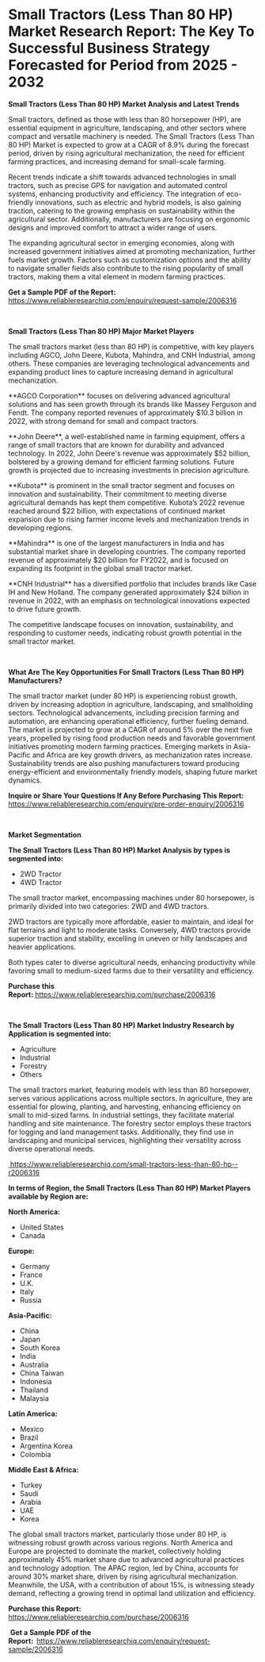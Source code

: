 <p><h1>Small Tractors (Less Than 80 HP) Market Research Report: The Key To Successful Business Strategy Forecasted for Period from 2025 - 2032</h1></p><p><strong>Small Tractors (Less Than 80 HP) Market Analysis and Latest Trends</strong></p>
<p><p>Small tractors, defined as those with less than 80 horsepower (HP), are essential equipment in agriculture, landscaping, and other sectors where compact and versatile machinery is needed. The Small Tractors (Less Than 80 HP) Market is expected to grow at a CAGR of 8.9% during the forecast period, driven by rising agricultural mechanization, the need for efficient farming practices, and increasing demand for small-scale farming.</p><p>Recent trends indicate a shift towards advanced technologies in small tractors, such as precise GPS for navigation and automated control systems, enhancing productivity and efficiency. The integration of eco-friendly innovations, such as electric and hybrid models, is also gaining traction, catering to the growing emphasis on sustainability within the agricultural sector. Additionally, manufacturers are focusing on ergonomic designs and improved comfort to attract a wider range of users.</p><p>The expanding agricultural sector in emerging economies, along with increased government initiatives aimed at promoting mechanization, further fuels market growth. Factors such as customization options and the ability to navigate smaller fields also contribute to the rising popularity of small tractors, making them a vital element in modern farming practices.</p></p>
<p><strong>Get a Sample PDF of the Report:&nbsp;</strong> <a href="https://www.reliableresearchiq.com/enquiry/request-sample/2006316?utm_campaign=3262&utm_medium=2&utm_source=Github&utm_content=ia&utm_term=12042025&utm_id=small-tractors-less-than-80-hp">https://www.reliableresearchiq.com/enquiry/request-sample/2006316</a></p>
<p>&nbsp;</p>
<p><strong>Small Tractors (Less Than 80 HP) Major Market Players</strong></p>
<p><p>The small tractors market (less than 80 HP) is competitive, with key players including AGCO, John Deere, Kubota, Mahindra, and CNH Industrial, among others. These companies are leveraging technological advancements and expanding product lines to capture increasing demand in agricultural mechanization.</p><p>**AGCO Corporation** focuses on delivering advanced agricultural solutions and has seen growth through its brands like Massey Ferguson and Fendt. The company reported revenues of approximately $10.3 billion in 2022, with strong demand for small and compact tractors.</p><p>**John Deere**, a well-established name in farming equipment, offers a range of small tractors that are known for durability and advanced technology. In 2022, John Deere's revenue was approximately $52 billion, bolstered by a growing demand for efficient farming solutions. Future growth is projected due to increasing investments in precision agriculture.</p><p>**Kubota** is prominent in the small tractor segment and focuses on innovation and sustainability. Their commitment to meeting diverse agricultural demands has kept them competitive. Kubota’s 2022 revenue reached around $22 billion, with expectations of continued market expansion due to rising farmer income levels and mechanization trends in developing regions.</p><p>**Mahindra** is one of the largest manufacturers in India and has substantial market share in developing countries. The company reported revenue of approximately $20 billion for FY2022, and is focused on expanding its footprint in the global small tractor market.</p><p>**CNH Industrial** has a diversified portfolio that includes brands like Case IH and New Holland. The company generated approximately $24 billion in revenue in 2022, with an emphasis on technological innovations expected to drive future growth.</p><p>The competitive landscape focuses on innovation, sustainability, and responding to customer needs, indicating robust growth potential in the small tractor market.</p></p>
<p>&nbsp;</p>
<p><strong>What Are The Key Opportunities For Small Tractors (Less Than 80 HP) Manufacturers?</strong></p>
<p><p>The small tractor market (under 80 HP) is experiencing robust growth, driven by increasing adoption in agriculture, landscaping, and smallholding sectors. Technological advancements, including precision farming and automation, are enhancing operational efficiency, further fueling demand. The market is projected to grow at a CAGR of around 5% over the next five years, propelled by rising food production needs and favorable government initiatives promoting modern farming practices. Emerging markets in Asia-Pacific and Africa are key growth drivers, as mechanization rates increase. Sustainability trends are also pushing manufacturers toward producing energy-efficient and environmentally friendly models, shaping future market dynamics.</p></p>
<p><strong>Inquire or Share Your Questions If Any Before Purchasing This Report:</strong> <a href="https://www.reliableresearchiq.com/enquiry/pre-order-enquiry/2006316?utm_campaign=3262&utm_medium=2&utm_source=Github&utm_content=ia&utm_term=12042025&utm_id=small-tractors-less-than-80-hp">https://www.reliableresearchiq.com/enquiry/pre-order-enquiry/2006316</a></p>
<p>&nbsp;</p>
<p><strong>Market Segmentation</strong></p>
<p><strong>The Small Tractors (Less Than 80 HP) Market Analysis by types is segmented into:</strong></p>
<p><ul><li>2WD Tractor</li><li>4WD Tractor</li></ul></p>
<p><p>The small tractor market, encompassing machines under 80 horsepower, is primarily divided into two categories: 2WD and 4WD tractors. </p><p>2WD tractors are typically more affordable, easier to maintain, and ideal for flat terrains and light to moderate tasks. Conversely, 4WD tractors provide superior traction and stability, excelling in uneven or hilly landscapes and heavier applications. </p><p>Both types cater to diverse agricultural needs, enhancing productivity while favoring small to medium-sized farms due to their versatility and efficiency.</p></p>
<p><strong>Purchase this Report:&nbsp;</strong><a href="https://www.reliableresearchiq.com/purchase/2006316?utm_campaign=3262&utm_medium=2&utm_source=Github&utm_content=ia&utm_term=12042025&utm_id=small-tractors-less-than-80-hp">https://www.reliableresearchiq.com/purchase/2006316</a></p>
<p>&nbsp;</p>
<p><strong>The Small Tractors (Less Than 80 HP) Market Industry Research by Application is segmented into:</strong></p>
<p><ul><li>Agriculture</li><li>Industrial</li><li>Forestry</li><li>Others</li></ul></p>
<p><p>The small tractors market, featuring models with less than 80 horsepower, serves various applications across multiple sectors. In agriculture, they are essential for plowing, planting, and harvesting, enhancing efficiency on small to mid-sized farms. In industrial settings, they facilitate material handling and site maintenance. The forestry sector employs these tractors for logging and land management tasks. Additionally, they find use in landscaping and municipal services, highlighting their versatility across diverse operational needs.</p></p>
<p><a href="https://www.reliableresearchiq.com/small-tractors-less-than-80-hp--r2006316?utm_campaign=3262&utm_medium=2&utm_source=Github&utm_content=ia&utm_term=12042025&utm_id=small-tractors-less-than-80-hp">&nbsp;https://www.reliableresearchiq.com/small-tractors-less-than-80-hp--r2006316</a></p>
<p><strong>In terms of Region, the Small Tractors (Less Than 80 HP) Market Players available by Region are:</strong></p>
<p>
    <p> <strong> North America: </strong>
        <ul>
            <li>United States</li>
            <li>Canada</li>
        </ul>
        </p> 
    <p> <strong> Europe: </strong>
        <ul>
            <li>Germany</li>
            <li>France</li>
            <li>U.K.</li>
            <li>Italy</li>
            <li>Russia</li>
        </ul>
        </p> 
    <p> <strong> Asia-Pacific: </strong>
        <ul>
            <li>China</li>
            <li>Japan</li>
            <li>South Korea</li>
            <li>India</li>
            <li>Australia</li>
            <li>China Taiwan</li>
            <li>Indonesia</li>
            <li>Thailand</li>
            <li>Malaysia</li>
        </ul>
        </p> 
    <p> <strong> Latin America: </strong>
        <ul>
            <li>Mexico</li>
            <li>Brazil</li>
            <li>Argentina Korea</li>
            <li>Colombia</li>
        </ul>
        </p> 
    <p> <strong> Middle East & Africa: </strong>
        <ul>
            <li>Turkey</li>
            <li>Saudi</li>
            <li>Arabia</li>
            <li>UAE</li>
            <li>Korea</li>
        </ul>
    </p>
    </p>
<p><p>The global small tractors market, particularly those under 80 HP, is witnessing robust growth across various regions. North America and Europe are projected to dominate the market, collectively holding approximately 45% market share due to advanced agricultural practices and technology adoption. The APAC region, led by China, accounts for around 30% market share, driven by rising agricultural mechanization. Meanwhile, the USA, with a contribution of about 15%, is witnessing steady demand, reflecting a growing trend in optimal land utilization and efficiency.</p></p>
<p><strong>Purchase this Report: </strong><a href="https://www.reliableresearchiq.com/purchase/2006316?utm_campaign=3262&utm_medium=2&utm_source=Github&utm_content=ia&utm_term=12042025&utm_id=small-tractors-less-than-80-hp">https://www.reliableresearchiq.com/purchase/2006316</a></p>
<p>&nbsp;<strong>Get a Sample PDF of the Report:&nbsp;&nbsp;</strong><a href="https://www.reliableresearchiq.com/enquiry/request-sample/2006316?utm_campaign=3262&utm_medium=2&utm_source=Github&utm_content=ia&utm_term=12042025&utm_id=small-tractors-less-than-80-hp">https://www.reliableresearchiq.com/enquiry/request-sample/2006316</a></p>
<p><strong></strong></p>
<p><p></p><p></p><p></p></p>